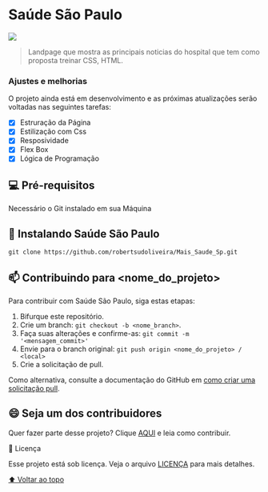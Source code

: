 # Saúde São Paulo

<img src="./.github/Animação.gif" />


>Landpage que mostra as principais noticias do hospital que tem como proposta treinar CSS, HTML.

### Ajustes e melhorias

O projeto ainda está em desenvolvimento e as próximas atualizações serão voltadas nas seguintes tarefas:

- [x] Estruração da Página
- [x] Estilização com Css
- [x] Resposividade
- [x] Flex Box
- [x] Lógica de Programação

## 💻 Pré-requisitos

Necessário o Git instalado em sua Máquina


## 🚀 Instalando Saúde São Paulo

`git clone https://github.com/robertsudoliveira/Mais_Saude_Sp.git`




## 📫 Contribuindo para <nome_do_projeto>
<!---Se o seu README for longo ou se você tiver algum processo ou etapas específicas que deseja que os contribuidores sigam, considere a criação de um arquivo CONTRIBUTING.md separado--->
Para contribuir com Saúde São Paulo, siga estas etapas:

1. Bifurque este repositório.
2. Crie um branch: `git checkout -b <nome_branch>`.
3. Faça suas alterações e confirme-as: `git commit -m '<mensagem_commit>'`
4. Envie para o branch original: `git push origin <nome_do_projeto> / <local>`
5. Crie a solicitação de pull.

Como alternativa, consulte a documentação do GitHub em [como criar uma solicitação pull](https://help.github.com/en/github/collaborating-with-issues-and-pull-requests/creating-a-pull-request).






## 😄 Seja um dos contribuidores<br>

Quer fazer parte desse projeto? Clique [AQUI](CONTRIBUTING.md) e leia como contribuir.

📝 Licença

Esse projeto está sob licença. Veja o arquivo [LICENÇA](LICENSE.md) para mais detalhes.

[⬆ Voltar ao topo](#nome-do-projeto)<br>
